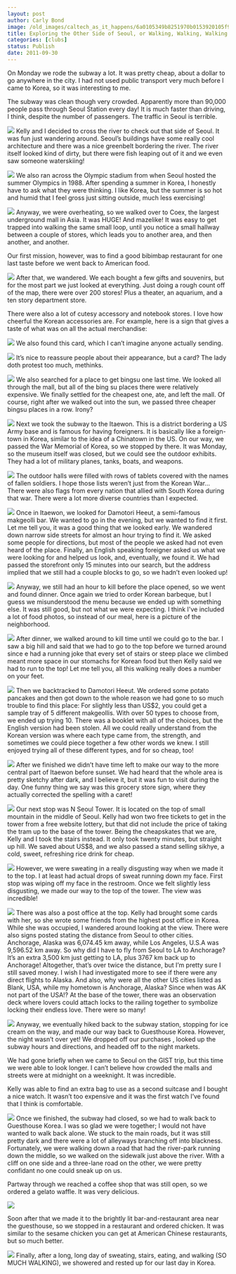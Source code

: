 ```yaml
---
layout: post
author: Carly Bond
image: /old_images/caltech_as_it_happens/6a0105349b8251970b0153920105f9970b.jpg
title: Exploring the Other Side of Seoul, or Walking, Walking, Walking
categories: [clubs]
status: Publish
date: 2011-09-30
---
```


On Monday we rode the subway a lot. It was pretty cheap, about a dollar to go anywhere in the city. I had not used public transport very much before I came to Korea, so it was interesting to me.

The subway was clean though very crowded. Apparently more than 90,000 people pass through Seoul Station every day! It is much faster than driving, I think, despite the number of passengers. The traffic in Seoul is terrible.


![](/old_images/caltech_as_it_happens/6a0105349b8251970b014e8bf11f29970d.jpg)
Kelly and I decided to cross the river to check out that side of Seoul. It was fun just wandering around. Seoul’s buildings have some really cool architecture and there was a nice greenbelt bordering the river. The river itself looked kind of dirty, but there were fish leaping out of it and we even saw someone waterskiing!


![](/old_images/caltech_as_it_happens/6a0105349b8251970b015391fd4893970b.jpg)
We also ran across the Olympic stadium from when Seoul hosted the summer Olympics in 1988. After spending a summer in Korea, I honestly have to ask what they were thinking. I like Korea, but the summer is so hot and humid that I feel gross just sitting outside, much less exercising!


![](/old_images/caltech_as_it_happens/6a0105349b8251970b015391fd5af1970b.jpg)
Anyway, we were overheating, so we walked over to Coex, the largest underground mall in Asia. It was HUGE! And mazelike! It was easy to get trapped into walking the same small loop, until you notice a small hallway between a couple of stores, which leads you to another area, and then another, and another.

Our first mission, however, was to find a good bibimbap restaurant for one last taste before we went back to American food. 


![](/old_images/caltech_as_it_happens/6a0105349b8251970b014e8bf141d8970d.jpg)
After that, we wandered. We each bought a few gifts and souvenirs, but for the most part we just looked at everything. Just doing a rough count off of the map, there were over 200 stores! Plus a theater, an aquarium, and a ten story department store.

There were also a lot of cutesy accessory and notebook stores. I love how cheerful the Korean accessories are. For example, here is a sign that gives a taste of what was on all the actual merchandise:


![](/old_images/caltech_as_it_happens/6a0105349b8251970b015391fd6842970b.jpg)
We also found this card, which I can’t imagine anyone actually sending.


![](/old_images/caltech_as_it_happens/6a0105349b8251970b015391fd68f9970b.jpg)
It’s nice to reassure people about their appearance, but a card? The lady doth protest too much, methinks.


![](/old_images/caltech_as_it_happens/6a0105349b8251970b015391fd6a94970b.jpg)
We also searched for a place to get bingsu one last time. We looked all through the mall, but all of the bing su places there were relatively expensive. We finally settled for the cheapest one, ate, and left the mall. Of course, right after we walked out into the sun, we passed three cheaper bingsu places in a row. Irony?


![](/old_images/caltech_as_it_happens/6a0105349b8251970b015435d460b6970c.jpg)
Next we took the subway to the Itaewon. This is a district bordering a US Army base and is famous for having foreigners. It is basically like a foreign-town in Korea, similar to the idea of a Chinatown in the US. On our way, we passed the War Memorial of Korea, so we stopped by there. It was Monday, so the museum itself was closed, but we could see the outdoor exhibits. They had a lot of military planes, tanks, boats, and weapons.


![](/old_images/caltech_as_it_happens/6a0105349b8251970b01539200eff7970b.jpg)
The outdoor halls were filled with rows of tablets covered with the names of fallen soldiers. I hope those lists weren’t just from the Korean War…
There were also flags from every nation that allied with South Korea  during that war. There were a lot more diverse countries than I expected.


![](/old_images/caltech_as_it_happens/6a0105349b8251970b015435d4653a970c.jpg)
Once in Itaewon, we looked for Damotori Heeut, a semi-famous makgeolli bar. We wanted to go in the evening, but we wanted to find it first. Let me tell you, it was a good thing that we looked early. We wandered down narrow side streets for almost an hour trying to find it. We asked some people for directions, but most of the people we asked had not even heard of the place. Finally, an English speaking foreigner asked us what we were looking for and helped us look, and, eventually, we found it. We had passed the storefront only 15 minutes into our search, but the address implied that we still had a couple blocks to go, so we hadn’t even looked up!


![](/old_images/caltech_as_it_happens/6a0105349b8251970b01539200f19e970b.jpg)
Anyway, we still had an hour to kill before the place opened, so we went and found dinner. Once again we tried to order Korean barbeque, but I guess we misunderstood the menu because we ended up with something else. It was still good, but not what we were expecting. I think I've included a lot of food photos, so instead of our meal, here is a picture of the neighborhood.


![](/old_images/caltech_as_it_happens/6a0105349b8251970b015435d47cad970c.jpg)
After dinner, we walked around to kill time until we could go to the bar. I saw a big hill and said that we had to go to the top before we turned around since e had a running joke that every set of stairs or steep place we climbed meant more space in our stomachs for Korean food but then Kelly said we had to run to the top! Let me tell you, all this walking really does a number on your feet.


![](/old_images/caltech_as_it_happens/6a0105349b8251970b014e8bf4d04f970d.jpg)
Then we backtracked to Damotori Heeut. We ordered some potato pancakes and then got down to the whole reason we had gone to so much trouble to find this place: For slightly less than US$2, you could get a sample tray of 5 different makgeollis. With over 50 types to choose from, we ended up trying 10. There was a booklet with all of the choices, but the English version had been stolen. All we could really understand from the Korean version was where each type came from, the strength, and sometimes we could piece together a few other words we knew. I still enjoyed trying all of these different types, and for so cheap, too!


![](/old_images/caltech_as_it_happens/6a0105349b8251970b014e8bf4d1c8970d.jpg)
After we finished we didn’t have time left to make our way to the more central part of Itaewon before sunset. We had heard that the whole area is pretty sketchy after dark, and I believe it, but it was fun to visit during the day. One funny thing we say was this grocery store sign, where they actually corrected the spelling with a caret!


![](/old_images/caltech_as_it_happens/6a0105349b8251970b015435d47e12970c.jpg)
Our next stop was N Seoul Tower. It is located on the top of small mountain in the middle of Seoul. Kelly had won two free tickets to get in the tower from a free website lottery, but that did not include the price of taking the tram up to the base of the tower. Being the cheapskates that we are, Kelly and I took the stairs instead. It only took twenty minutes, but straight up hill. We saved about US$8, and we also passed a stand selling sikhye, a cold, sweet, refreshing rice drink for cheap.


![](/old_images/caltech_as_it_happens/6a0105349b8251970b01539200ffa5970b.jpg)
However, we were sweating in a really disgusting way when we made it to the top. I at least had actual drops of sweat running down my face. First stop was wiping off my face in the restroom. Once we felt slightly less disgusting, we made our way to the top of the tower. The view was incredible!


![](/old_images/caltech_as_it_happens/6a0105349b8251970b01539201001c970b.jpg)
There was also a post office at the top. Kelly had brought some cards with her, so she wrote some friends from the highest post office in Korea. While she was occupied, I wandered around looking at the view. There were also signs posted stating the distance from Seoul to other cities. Anchorage, Alaska was 6,074.45 km away, while Los Angeles, U.S.A was 9,596.52 km away. So why did I have to fly from Seoul to LA to Anchorage? It’s an extra 3,500 km just getting to LA, plus 3767 km back up to Anchorage! Altogether, that’s over twice the distance, but I’m pretty sure I still saved money. I wish I had investigated more to see if there were any direct flights to Alaska. And also, why were all the other US cities listed as Blank, USA, while my hometown is Anchorage, Alaska? Since when was AK not part of the USA!?
At the base of the tower, there was an observation deck where lovers could attach locks to the railing together to symbolize locking their endless love. There were so many!


![](/old_images/caltech_as_it_happens/6a0105349b8251970b014e8bf4d790970d.jpg)
Anyway, we eventually hiked back to the subway station, stopping for ice cream on the way, and made our way back to Guesthouse Korea. However, the night wasn’t over yet! We dropped off our purchases , looked up the subway hours and directions, and headed off to the night markets.

We had gone briefly when we came to Seoul on the GIST trip, but this time we were able to look longer. I can’t believe how crowded the malls and streets were at midnight on a weeknight. It was incredible.

Kelly was able to find an extra bag to use as a second suitcase and I bought a nice watch. It wasn’t too expensive and it was the first watch I’ve found that I think is comfortable.


![](/old_images/caltech_as_it_happens/6a0105349b8251970b0153920102ba970b.jpg)
Once we finished, the subway had closed, so we had to walk back to Guesthouse Korea. I was so glad we were together; I would not have wanted to walk back alone. We stuck to the main roads, but it was still pretty dark and there were a lot of alleyways branching off into blackness. Fortunately, we were walking down a road that had the river-park running down the middle, so we walked on the sidewalk just above the river. With a cliff on one side and a three-lane road on the other, we were pretty confidant no one could sneak up on us.

Partway through we reached a coffee shop that was still open, so we ordered a gelato waffle. It was very delicious.


![](/old_images/caltech_as_it_happens/6a0105349b8251970b015392010346970b.jpg)

Soon after that we made it to the brightly lit bar-and-restaurant area near the guesthouse, so we stopped in a restaurant and ordered chicken. It was similar to the sesame chicken you can get at American Chinese restaurants, but so much better.


![](/old_images/caltech_as_it_happens/6a0105349b8251970b015435d485cd970c.jpg)
Finally, after a long, long day of sweating, stairs, eating, and walking (SO MUCH WALKING), we showered and rested up for our last day in Korea.

